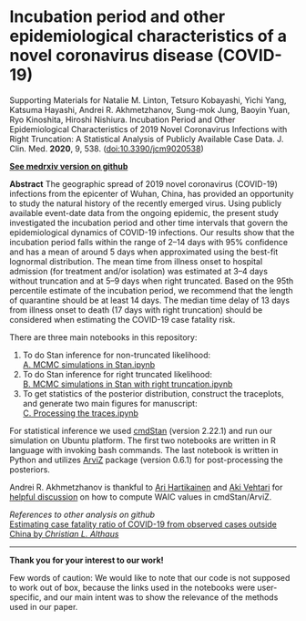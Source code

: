 # Incubation period and other epidemiological characteristics of a novel coronavirus disease (COVID-19)

Supporting Materials for Natalie M. Linton, Tetsuro Kobayashi, Yichi Yang, Katsuma Hayashi, Andrei R. Akhmetzhanov, Sung-mok Jung, Baoyin Yuan, Ryo Kinoshita, Hiroshi Nishiura. Incubation Period and Other Epidemiological Characteristics of 2019 Novel Coronavirus Infections with Right Truncation: A Statistical Analysis of Publicly Available Case Data. J. Clin. Med. **2020**, 9, 538. ([doi:10.3390/jcm9020538](http://dx.doi.org/10.3390/jcm9020538))

[**See medrxiv version on github**](https://github.com/aakhmetz/WuhanIncubationPeriod2020/blob/master/manuscript/Linton%20Kobayashi%20et%20al%20Medrxiv%202020%20-%20version%202.pdf)

**Abstract**
The geographic spread of 2019 novel coronavirus (COVID-19) infections from the epicenter of Wuhan, China, has provided an opportunity to study the natural history of the recently emerged virus. Using publicly available event-date data from the ongoing epidemic, the present study investigated the incubation period and other time intervals that govern the epidemiological dynamics of COVID-19 infections. Our results show that the incubation period falls within the range of 2–14 days with 95% confidence and has a mean of around 5 days when approximated using the best-fit lognormal distribution. The mean time from illness onset to hospital admission (for treatment and/or isolation) was estimated at 3–4 days without truncation and at 5–9 days when right truncated. Based on the 95th percentile estimate of the incubation period, we recommend that the length of quarantine should be at least 14 days. The median time delay of 13 days from illness onset to death (17 days with right truncation) should be considered when estimating the COVID-19 case fatality risk.

There are three main notebooks in this repository:
1. To do Stan inference for non-truncated likelihood:</br>[A. MCMC simulations in Stan.ipynb](https://nbviewer.jupyter.org/github/aakhmetz/WuhanIncubationPeriod2020/blob/master/scripts/A.%20MCMC%20simulations%20in%20Stan.ipynb)
2. To do Stan inference for right truncated likelihood:</br>[B. MCMC simulations in Stan with right truncation.ipynb](https://nbviewer.jupyter.org/github/aakhmetz/WuhanIncubationPeriod2020/blob/master/scripts/B.%20MCMC%20simulations%20in%20Stan%20with%20right%20truncation.ipynb)
3. To get statistics of the posterior distribution, construct the traceplots, and generate two main figures for manuscript:</br>[C. Processing the traces.ipynb](https://nbviewer.jupyter.org/github/aakhmetz/WuhanIncubationPeriod2020/blob/master/scripts/C.%20Processing%20the%20traces.ipynb)

For statistical inference we used [cmdStan](https://mc-stan.org/users/interfaces/cmdstan) (version 2.22.1) and run our simulation on Ubuntu platform. The first two notebooks are written in R language with invoking bash commands. The last notebook is written in Python and utilizes [ArviZ](https://arviz-devs.github.io/arviz/index.html) package (version 0.6.1) for post-processing the posteriors. 

Andrei R. Akhmetzhanov is thankful to [Ari Hartikainen](https://github.com/ahartikainen) and [Aki Vehtari](https://github.com/avehtari) for [helpful discussion](https://discourse.mc-stan.org/t/likelihood-for-calculating-waic-in-arviz-package/13013) on how to compute WAIC values in cmdStan/ArviZ.


*References to other analysis on github*</br>
[Estimating case fatality ratio of COVID-19 from observed cases outside China by *Christian L. Althaus*](https://github.com/calthaus/ncov-cfr)


---------
**Thank you for your interest to our work!** 

Few words of caution: We would like to note that our code is not supposed to work out of box, because the links used in the notebooks were user-specific, and our main intent was to show the relevance of the methods used in our paper.
